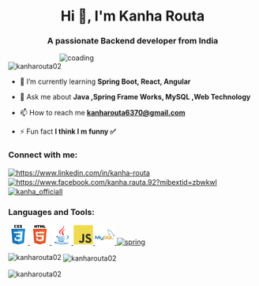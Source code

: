 
<h1 align="center">Hi 👋, I'm Kanha Routa</h1>
<h3 align="center">A passionate Backend developer from India</h3>

<img align="right" alt="coading" width="400" src="https://images.squarespace-cdn.com/content/v1/5769fc401b631bab1addb2ab/1541580611624-TE64QGKRJG8SWAIUS7NS/ke17ZwdGBToddI8pDm48kPoswlzjSVMM-SxOp7CV59BZw-zPPgdn4jUwVcJE1ZvWQUxwkmyExglNqGp0IvTJZamWLI2zvYWH8K3-s_4yszcp2ryTI0HqTOaaUohrI8PI6FXy8c9PWtBlqAVlUS5izpdcIXDZqDYvprRqZ29Pw0o/coding-freak.gif">

<p align="left"> <img src="https://komarev.com/ghpvc/?username=kanharouta02&label=Profile%20views&color=0e75b6&style=flat" alt="kanharouta02" /> </p>

- 🌱 I’m currently learning **Spring Boot, React, Angular**

- 💬 Ask me about **Java ,Spring Frame Works, MySQL ,Web Technology**

- 📫 How to reach me **kanharouta6370@gmail.com**

- ⚡ Fun fact **I think I m funny ✅**

<h3 align="left">Connect with me:</h3>
<p align="left">
<a href="https://www.linkedin.com/in/kanha-java-developer/" target="blank"><img align="center" src="https://raw.githubusercontent.com/rahuldkjain/github-profile-readme-generator/master/src/images/icons/Social/linked-in-alt.svg" alt="https://www.linkedin.com/in/kanha-routa" height="30" width="40" /></a>
<a href="https://www.facebook.com/kanha.rauta.92?mibextid=ZbWKwL" target="blank"><img align="center" src="https://raw.githubusercontent.com/rahuldkjain/github-profile-readme-generator/master/src/images/icons/Social/facebook.svg" alt="https://www.facebook.com/kanha.rauta.92?mibextid=zbwkwl" height="30" width="40" /></a>
<a href="https://instagram.com/kanha_officiall" target="blank"><img align="center" src="https://raw.githubusercontent.com/rahuldkjain/github-profile-readme-generator/master/src/images/icons/Social/instagram.svg" alt="kanha_officiall" height="30" width="40" /></a>
</p>

<h3 align="left">Languages and Tools:</h3>
<p align="left"> <a href="https://www.w3schools.com/css/" target="_blank" rel="noreferrer"> <img src="https://raw.githubusercontent.com/devicons/devicon/master/icons/css3/css3-original-wordmark.svg" alt="css3" width="40" height="40"/> </a> <a href="https://www.w3.org/html/" target="_blank" rel="noreferrer"> <img src="https://raw.githubusercontent.com/devicons/devicon/master/icons/html5/html5-original-wordmark.svg" alt="html5" width="40" height="40"/> </a> <a href="https://www.java.com" target="_blank" rel="noreferrer"> <img src="https://raw.githubusercontent.com/devicons/devicon/master/icons/java/java-original.svg" alt="java" width="40" height="40"/> </a> <a href="https://developer.mozilla.org/en-US/docs/Web/JavaScript" target="_blank" rel="noreferrer"> <img src="https://raw.githubusercontent.com/devicons/devicon/master/icons/javascript/javascript-original.svg" alt="javascript" width="40" height="40"/> </a> <a href="https://www.mysql.com/" target="_blank" rel="noreferrer"> <img src="https://raw.githubusercontent.com/devicons/devicon/master/icons/mysql/mysql-original-wordmark.svg" alt="mysql" width="40" height="40"/> </a> <a href="https://spring.io/" target="_blank" rel="noreferrer"> <img src="https://www.vectorlogo.zone/logos/springio/springio-icon.svg" alt="spring" width="40" height="40"/> </a> </p>

<p><img align="left" src="https://github-readme-stats.vercel.app/api/top-langs?username=kanharouta02&show_icons=true&locale=en&layout=compact" alt="kanharouta02" /></p>

<p>&nbsp;<img align="center" src="https://github-readme-stats.vercel.app/api?username=kanharouta02&show_icons=true&locale=en" alt="kanharouta02" /></p>

<p><img align="center" src="https://github-readme-streak-stats.herokuapp.com/?user=kanharouta02&" alt="kanharouta02" /></p>



